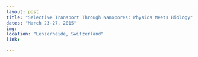 ```yaml
---
layout: post
title: "Selective Transport Through Nanopores: Physics Meets Biology"
dates: "March 23-27, 2015"
img: 
location: "Lenzerheide, Switzerland"
link: 

---
```

